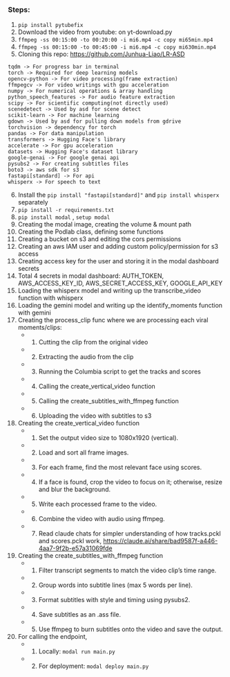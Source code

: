 ### Steps:

1. `pip install pytubefix`
2. Download the video from youtube: on yt-download.py
3. `ffmpeg -ss 00:15:00 -to 00:20:00 -i mi6.mp4 -c copy mi65min.mp4`
4. `ffmpeg -ss 00:15:00 -to 00:45:00 -i mi6.mp4 -c copy mi630min.mp4`
5. Cloning this repo: https://github.com/Junhua-Liao/LR-ASD
```
tqdm -> For progress bar in terminal
torch -> Required for deep learning models
opencv-python -> For video processing(frame extraction)
ffmpegcv -> For video writings with gpu acceleration
numpy -> For numerical operations & array handling
python_speech_features -> For audio feature extraction
scipy -> For scientific computing(not directly used)
scenedetect -> Used by asd for scene detect
scikit-learn -> For machine learning
gdown -> Used by asd for pulling down models from gdrive
torchvision -> dependency for torch
pandas -> For data manipulation
transformers -> Hugging Face's library
accelerate -> For gpu acceleration
datasets -> Hugging Face's dataset library
google-genai -> For google genai api
pysubs2 -> For creating subtitles files
boto3 -> aws sdk for s3
fastapi[standard] -> For api
whisperx -> For speech to text
```
6. Install the `pip install "fastapi[standard]"` and `pip install whisperx` separately
6. `pip install -r requirements.txt`
7. `pip install modal` , `setup modal`
8. Creating the modal image, creating the volume & mount path
9. Creating the Podlab class, defining some functions
10. Creating a bucket on s3 and editing the cors permissions
11. Creating an aws IAM user and adding custom policy/permission for s3 access
12. Creating access key for the user and storing it in the modal dashboard secrets
13. Total 4 secrets in modal dashboard: AUTH_TOKEN, AWS_ACCESS_KEY_ID, AWS_SECRET_ACCESS_KEY, GOOGLE_API_KEY
14. Loading the whisperx model and writing up the transcribe_video function with whisperx
15. Loading the gemini model and writing up the identify_moments function with gemini
16. Creating the process_clip func where we are processing each viral moments/clips: 
    - 1. Cutting the clip from the original video
    - 2. Extracting the audio from the clip
    - 3. Running the Columbia script to get the tracks and scores
    - 4. Calling the create_vertical_video function
    - 5. Calling the create_subtitles_with_ffmpeg function
    - 6. Uploading the video with subtitles to s3
17. Creating the create_vertical_video function
    - 1. Set the output video size to 1080x1920 (vertical).
    - 2. Load and sort all frame images.
    - 3. For each frame, find the most relevant face using scores.
    - 4. If a face is found, crop the video to focus on it; otherwise, resize and blur the background.
    - 5. Write each processed frame to the video.
    - 6. Combine the video with audio using ffmpeg.
    - 7. Read claude chats for simpler understanding of how tracks.pckl and scores.pckl work, https://claude.ai/share/bad9587f-a446-4aa7-9f2b-e57a31069fde
18. Creating the create_subtitles_with_ffmpeg function
    - 1. Filter transcript segments to match the video clip’s time range.
    - 2. Group words into subtitle lines (max 5 words per line).
    - 3. Format subtitles with style and timing using pysubs2.
    - 4. Save subtitles as an .ass file.
    - 5. Use ffmpeg to burn subtitles onto the video and save the output.
19. For calling the endpoint,
    - 1. Locally: `modal run main.py`
    - 2. For deployment: `modal deploy main.py`
